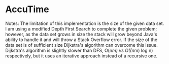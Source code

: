 # AccuTime

Notes:
The limitation of this implementation is the size of the given data set. I am using a modified Depth First Search to complete the given problem; however, as the data set grows in size the stack will grow beyond Java's ability to handle it and will throw a Stack Overflow error. If the size of the data set is of sufficient size Dijkstra's algorithm can overcome this issue. Dijkstra's algorithm is slightly slower than DFS, O(n*m) vs O((n*m) log n) respectively, but it uses an iterative approach instead of a recursive one. 
